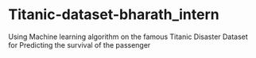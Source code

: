 # Titanic-dataset-bharath_intern
Using Machine learning algorithm on the famous Titanic Disaster Dataset for Predicting the survival of the passenger
